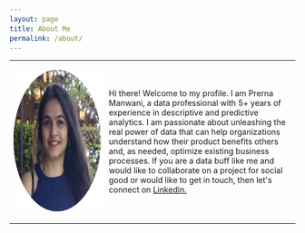 ```yaml
---
layout: page
title: About Me
permalink: /about/
---
```




<div> 
<style scoped>
    .dataframe tbody tr th:only-of-type {
        vertical-align: middle;
    }

    .dataframe tbody tr th {
        vertical-align: top;
    }

    .dataframe thead th {
        text-align: right;
    }
</style>
<table border="0" class="noborder">
  <tbody>
    <tr>
      <td class="noborder">
      <p><img src="/images/portfolio_pic.png" alt="pic" width="2000" height="250" /></p>
      </td>
      <td>Hi there! Welcome to my profile. I am Prerna Manwani, a data professional with 5+ years of experience in descriptive and predictive analytics. I am passionate about unleashing the real power of data that can help organizations understand how their product benefits others and, as needed, optimize existing business processes. If you are a data buff like me and would like to collaborate on a project for social good or would like to get in touch, then let's connect on <a href="https://www.linkedin.com/in/prerna-manwani/">Linkedin.</a>
      </td>
      </tr>
  </tbody>
</table>
</div>

